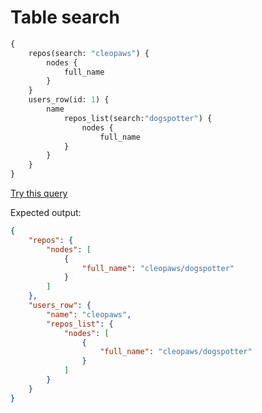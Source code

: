 # Table search

```graphql
{
    repos(search: "cleopaws") {
        nodes {
            full_name
        }
    }
    users_row(id: 1) {
        name
            repos_list(search:"dogspotter") {
                nodes {
                    full_name
            }
        }
    }
}
```
[Try this query](https://datasette-graphql-demo.datasette.io/graphql/fixtures?query=%0A%7B%0A%20%20%20%20repos%28search%3A%20%22cleopaws%22%29%20%7B%0A%20%20%20%20%20%20%20%20nodes%20%7B%0A%20%20%20%20%20%20%20%20%20%20%20%20full_name%0A%20%20%20%20%20%20%20%20%7D%0A%20%20%20%20%7D%0A%20%20%20%20users_row%28id%3A%201%29%20%7B%0A%20%20%20%20%20%20%20%20name%0A%20%20%20%20%20%20%20%20%20%20%20%20repos_list%28search%3A%22dogspotter%22%29%20%7B%0A%20%20%20%20%20%20%20%20%20%20%20%20%20%20%20%20nodes%20%7B%0A%20%20%20%20%20%20%20%20%20%20%20%20%20%20%20%20%20%20%20%20full_name%0A%20%20%20%20%20%20%20%20%20%20%20%20%7D%0A%20%20%20%20%20%20%20%20%7D%0A%20%20%20%20%7D%0A%7D%0A)

Expected output:

```json
{
    "repos": {
        "nodes": [
            {
                "full_name": "cleopaws/dogspotter"
            }
        ]
    },
    "users_row": {
        "name": "cleopaws",
        "repos_list": {
            "nodes": [
                {
                    "full_name": "cleopaws/dogspotter"
                }
            ]
        }
    }
}
```
